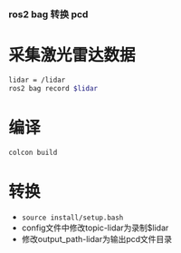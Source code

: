 ### ros2 bag 转换 pcd
# 采集激光雷达数据
``` bash
lidar = /lidar
ros2 bag record $lidar
```

# 编译
``` bash
colcon build
```

# 转换
- `source install/setup.bash`
- config文件中修改topic-lidar为录制$lidar
- 修改output_path-lidar为输出pcd文件目录

